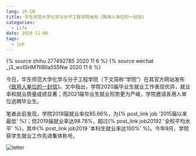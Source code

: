 ```yaml
---
lang: zh-CN
title: 华东师范大学化学与分子工程学院发布《致用人单位的一封信》
categories:
  - Life
date: 2020-11-06
tags:
  - job
---
```

{% source zhihu 277492785 2020 11 6 %}
{% source wechat _j3_wvISHMTtlBlIa5S5Nw 2020 11 6 %}

今日，华东师范大学化学与分子工程学院（下文简称“学院”）在其官方网站发布《[致用人单位的一封信](http://www.chem.ecnu.edu.cn/1a/ab/c26578a334507/page.htm)》。文中指出，学院2020届毕业生就业工作表现优异，就业率和就业质量成绩显著；而2021届毕业生就业形势更为严峻，学院邀请各用人单位选聘毕业生。

笔者此前发现，学院2018届就业率仅85.66%，为{% post_link job '2015届以来最低' %}；但2019届就业率达98.78%，超过{% post_link job20192 '全校平均水平' %}，其中{% post_link job2019 '本科生就业率达100%' %}。今年9月，学院获学生就业工作先进集体称号。

<!--more-->
![letter](https://pic.njzjz.win/1phVAhC81cSOWF40LoWjnvSlD_Fnjw8dd)
